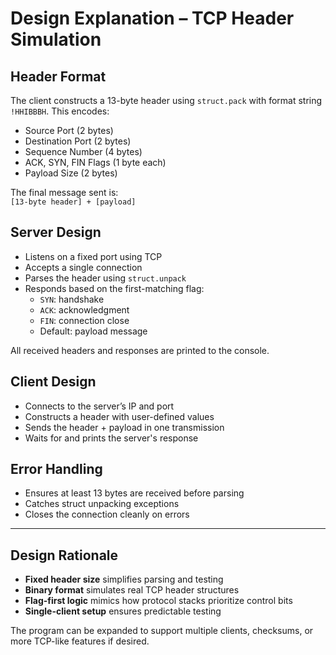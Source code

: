 
# Design Explanation – TCP Header Simulation

## Header Format

The client constructs a 13-byte header using `struct.pack` with format string `!HHIBBBH`. This encodes:

- Source Port (2 bytes)
- Destination Port (2 bytes)
- Sequence Number (4 bytes)
- ACK, SYN, FIN Flags (1 byte each)
- Payload Size (2 bytes)

The final message sent is:  
`[13-byte header] + [payload]`

## Server Design

- Listens on a fixed port using TCP
- Accepts a single connection
- Parses the header using `struct.unpack`
- Responds based on the first-matching flag:
  - `SYN`: handshake
  - `ACK`: acknowledgment
  - `FIN`: connection close
  - Default: payload message

All received headers and responses are printed to the console.

## Client Design

- Connects to the server’s IP and port
- Constructs a header with user-defined values
- Sends the header + payload in one transmission
- Waits for and prints the server's response

## Error Handling

- Ensures at least 13 bytes are received before parsing
- Catches struct unpacking exceptions
- Closes the connection cleanly on errors

---

## Design Rationale

- **Fixed header size** simplifies parsing and testing
- **Binary format** simulates real TCP header structures
- **Flag-first logic** mimics how protocol stacks prioritize control bits
- **Single-client setup** ensures predictable testing

The program can be expanded to support multiple clients, checksums, or more TCP-like features if desired.

